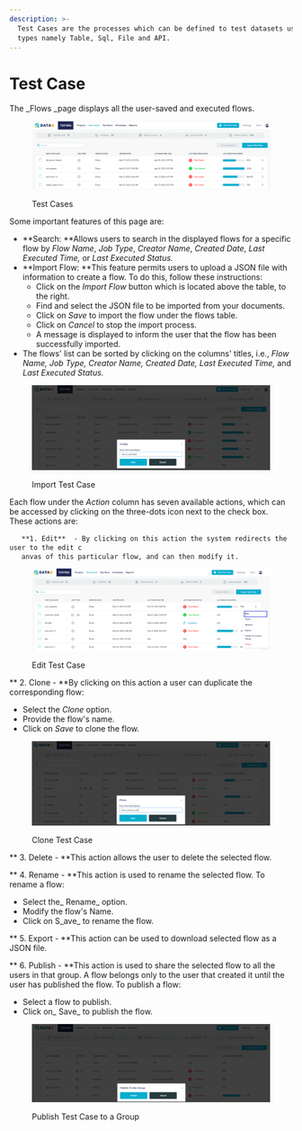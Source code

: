 ```yaml
---
description: >-
  Test Cases are the processes which can be defined to test datasets using four
  types namely Table, Sql, File and API.
---
```


# Test Case

The \_Flows \_page displays all the user-saved and executed flows.

<figure><img src="../../.gitbook/assets/testcases_l.PNG" alt=""><figcaption><p>Test Cases</p></figcaption></figure>

Some important features of this page are:

* \*\*Search: \*\*Allows users to search in the displayed flows for a specific flow by _Flow Name_, _Job Type_, _Creator Name_, _Created Date_, _Last Executed Time,_ or _Last Executed Status._
* \*\*Import Flow: \*\*This feature permits users to upload a JSON file with information to create a flow. To do this, follow these instructions:
  * Click on the _Import Flow_ button which is located above the table, to the right.
  * Find and select the JSON file to be imported from your documents.
  * Click on _Save_ to import the flow under the flows table.
  * Click on _Cancel_ to stop the import process.
  * A message is displayed to inform the user that the flow has been successfully imported.
* The flows' list can be sorted by clicking on the columns' titles, i.e., _Flow Name, Job Type, Creator Name, Created Date, Last Executed Time,_ and _Last Executed Status._

<figure><img src="../../.gitbook/assets/import_tc.PNG" alt=""><figcaption><p>Import Test Case</p></figcaption></figure>

Each flow under the _Action_ column has seven available actions, which can be accessed by clicking on the three-dots icon next to the check box. These actions are:

```
   **1. Edit**  - By clicking on this action the system redirects the user to the edit c
   anvas of this particular flow, and can then modify it. 
```

<figure><img src="../../.gitbook/assets/edit (1).PNG" alt=""><figcaption><p>Edit Test Case</p></figcaption></figure>

\*\* 2. Clone - \*\*By clicking on this action a user can duplicate the corresponding flow:

* Select the _Clone_ option.
* Provide the flow's name.
* Click on _Save_ to clone the flow.

<figure><img src="../../.gitbook/assets/clone.PNG" alt=""><figcaption><p>Clone Test Case</p></figcaption></figure>

\*\* 3. Delete - \*\*This action allows the user to delete the selected flow.

\*\* 4. Rename - \*\*This action is used to rename the selected flow. To rename a flow:

* Select the\_ Rename\_ option.
* Modify the flow's Name.
* Click on S\_ave\_ to rename the flow.

\*\* 5. Export - \*\*This action can be used to download selected flow as a JSON file.

\*\* 6. Publish - \*\*This action is used to share the selected flow to all the users in that group. A flow belongs only to the user that created it until the user has published the flow. To publish a flow:

* Select a flow to publish.
* Click on\_ Save\_ to publish the flow.



<figure><img src="../../.gitbook/assets/publish_tc.PNG" alt=""><figcaption><p>Publish Test Case to a Group</p></figcaption></figure>
